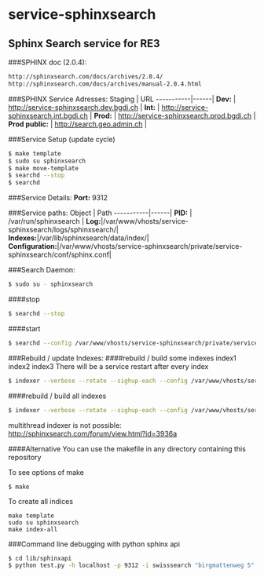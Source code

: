 service-sphinxsearch
====================

Sphinx Search service for RE3
---------------------------------------------------

###SPHINX doc (2.0.4):
```bash
http://sphinxsearch.com/docs/archives/2.0.4/
http://sphinxsearch.com/docs/archives/manual-2.0.4.html
```

###SPHINX Service Adresses:
Staging    | URL
-----------|------|
**Dev:**   | http://service-sphinxsearch.dev.bgdi.ch  | 
**Int:**   | http://service-sphinxsearch.int.bgdi.ch  | 
**Prod:**  | http://service-sphinxsearch.prod.bgdi.ch  | 
**Prod public:** |  http://search.geo.admin.ch |

###Service Setup (update cycle)
```bash
$ make template
$ sudo su sphinxsearch
$ make move-template
$ searchd --stop
$ searchd
```

###Service Details:
**Port:**           9312

###Service paths:
Object    | Path
-----------|------|
**PID:**    | /var/run/sphinxsearch  | 
**Log:**|/var/www/vhosts/service-sphinxsearch/logs/sphinxsearch/|
**Indexes:**|/var/lib/sphinxsearch/data/index/|
**Configuration:**|/var/www/vhosts/service-sphinxsearch/private/service-sphinxsearch/conf/sphinx.conf|

###Search Daemon:
```bash
$ sudo su - sphinxsearch
```

####stop
```bash
$ searchd --stop
```
####start
```bash
$ searchd --config /var/www/vhosts/service-sphinxsearch/private/service-sphinxsearch/conf/sphinx.conf
```
###Rebuild / update Indexes:
####rebuild / build some indexes index1 index2 index3
There will be a service restart after every index
```bash
$ indexer --verbose --rotate --sighup-each --config /var/www/vhosts/service-sphinxsearch/private/service-sphinxsearch/conf/sphinx.conf index1 index2 index3 
```
####rebuild / build all indexes
```bash
$ indexer --verbose --rotate --sighup-each --config /var/www/vhosts/service-sphinxsearch/private/service-sphinxsearch/conf/sphinx.conf --all
```
multithread indexer is not possible: http://sphinxsearch.com/forum/view.html?id=3936a

####Alternative
You can use the makefile in any directory containing this repository

To see options of make
```
$ make
```

To create all indices
```
make template
sudo su sphinxsearch
make index-all
```
###Command line debugging with python sphinx api
```bash
$ cd lib/sphinxapi
$ python test.py -h localhost -p 9312 -i swisssearch "birgmattenweg 5"
```
